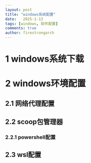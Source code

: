 ```yaml
---
layout: post
title: "windows系统配置"
date:   2025-1-13
tags: [windows, 软件配置]
comments: true
author: firestrongarch
---
```


# 1 windows系统下载

# 2 windows环境配置
## 2.1 网络代理配置

## 2.2 scoop包管理器

### 2.2.1 powershell配置

## 2.3 wsl配置